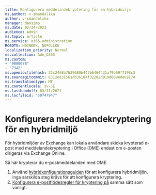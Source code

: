 ```yaml
---
title: Konfigurera meddelandekryptering för en hybridmiljö
ms.author: v-smandalika
author: v-smandalika
manager: dansimp
ms.date: 02/24/2021
audience: Admin
ms.topic: article
ms.service: o365-administration
ROBOTS: NOINDEX, NOFOLLOW
localization_priority: Normal
ms.collection: Adm_O365
ms.custom:
- "9000078"
- "7342"
ms.openlocfilehash: 22c2468b7639680b447b6464431a79b69f7198c3
ms.sourcegitcommit: 6312ee31561db36104f32282d019d069ede69174
ms.translationtype: MT
ms.contentlocale: sv-SE
ms.lasthandoff: 03/11/2021
ms.locfileid: "50747947"
---
```

# <a name="configure-message-encryption-for-a-hybrid-environment"></a>Konfigurera meddelandekryptering för en hybridmiljö

För hybridmiljöer av Exchange kan lokala användare skicka krypterad e-post med meddelandekryptering i Office (OME) endast om e-posten dirigeras via Exchange Online.

Så här krypterar du e-postmeddelanden med OME:

1. Använd [hybridkonfigurationsguiden](https://docs.microsoft.com/Exchange/hybrid-configuration-wizard) för att konfigurera hybridmiljön. Inga särskilda steg krävs för att konfigurera kryptering.
2. [Konfigurera e-postflödesregler för kryptering på](https://docs.microsoft.com/microsoft-365/compliance/define-mail-flow-rules-to-encrypt-email) samma sätt som vanligt.


